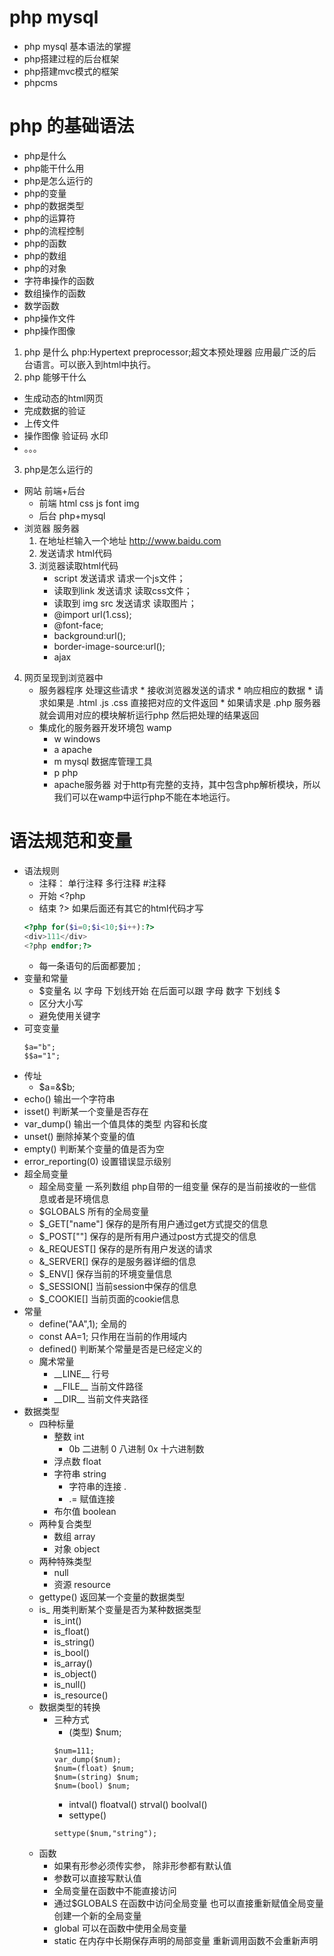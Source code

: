 # php mysql
  * php mysql 基本语法的掌握
  * php搭建过程的后台框架
  * php搭建mvc模式的框架
  * phpcms
# php 的基础语法
  * php是什么
  * php能干什么用
  * php是怎么运行的
  * php的变量
  * php的数据类型
  * php的运算符
  * php的流程控制
  * php的函数
  * php的数组
  * php的对象
  * 字符串操作的函数
  * 数组操作的函数
  * 数学函数
  * php操作文件
  * php操作图像

1. php 是什么  php:Hypertext  preprocessor;超文本预处理器    应用最广泛的后台语言。可以嵌入到html中执行。
2. php 能够干什么
  * 生成动态的html网页
  * 完成数据的验证
  * 上传文件
  * 操作图像  验证码  水印
  * 。。。
3. php是怎么运行的
  * 网站  前端+后台
    * 前端 html css  js font  img
    * 后台 php+mysql
  * 浏览器  服务器
    1. 在地址栏输入一个地址  http://www.baidu.com
    2. 发送请求  html代码
    3. 浏览器读取html代码
         * script  发送请求  请求一个js文件；
         * 读取到link 发送请求  读取css文件；
         * 读取到 img src 发送请求  读取图片；
         * @import url(1.css);
         * @font-face;
         * background:url();
         * border-image-source:url();
         * ajax
4.  网页呈现到浏览器中
    * 服务器程序  处理这些请求
          * 接收浏览器发送的请求
          * 响应相应的数据
          * 请求如果是  .html  .js  .css  直接把对应的文件返回
          * 如果请求是  .php 服务器就会调用对应的模块解析运行php 然后把处理的结果返回
    * 集成化的服务器开发环境包 wamp
      * w windows
      * a apache
      * m mysql 数据库管理工具
      * p php
      * apache服务器  对于http有完整的支持，其中包含php解析模块，所以我们可以在wamp中运行php不能在本地运行。

# 语法规范和变量
  * 语法规则
    * 注释： 单行注释  多行注释  #注释
    * 开始 <?php
    * 结束 ?>  如果后面还有其它的html代码才写
    ```php
    <?php for($i=0;$i<10;$i++):?>
    <div>111</div>
    <?php endfor;?>
    ```
    * 每一条语句的后面都要加 ;
  * 变量和常量
    * $变量名  以 字母  下划线开始  在后面可以跟 字母 数字 下划线 $
    * 区分大小写
    * 避免使用关键字
  * 可变变量
    ```
    $a="b";
    $$a="1";
    ```
  * 传址
    * $a=&$b;
  * echo() 输出一个字符串
  * isset() 判断某一个变量是否存在
  * var_dump()  输出一个值具体的类型 内容和长度
  * unset()  删除掉某个变量的值
  * empty()  判断某个变量的值是否为空
  * error_reporting(0)  设置错误显示级别
  * 超全局变量
    * 超全局变量  一系列数组 php自带的一组变量  保存的是当前接收的一些信息或者是环境信息
    * $GLOBALS 所有的全局变量
    * $_GET["name"]  保存的是所有用户通过get方式提交的信息
    * $_POST[""]   保存的是所有用户通过post方式提交的信息
    * &_REQUEST[]  保存的是所有用户发送的请求
    * &_SERVER[]   保存的是服务器详细的信息
    * $_ENV[]   保存当前的环境变量信息
    * $_SESSION[]  当前session中保存的信息
    * $_COOKIE[]   当前页面的cookie信息
  * 常量
    * define("AA",1);  全局的
    * const AA=1;  只作用在当前的作用域内
    * defined()  判断某个常量是否是已经定义的
    * 魔术常量
      * \_\_LINE\_\_  行号
      * \_\_FILE\_\_  当前文件路径
      * \_\_DIR\_\_   当前文件夹路径
* 数据类型
  * 四种标量
    * 整数 int
      * 0b 二进制   0 八进制  0x 十六进制数
    * 浮点数 float
    * 字符串 string
      * 字符串的连接 .
      * .=  赋值连接
    * 布尔值 boolean
  * 两种复合类型
    * 数组  array
    * 对象  object
  * 两种特殊类型
    * null
    * 资源  resource
  * gettype()  返回某一个变量的数据类型
  * is_   用类判断某个变量是否为某种数据类型
    * is_int()
    * is_float()
    * is_string()
    * is_bool()
    * is_array()
    * is_object()
    * is_null()
    * is_resource()
  * 数据类型的转换
    * 三种方式
      * (类型) $num;
      ```
      $num=111;
      var_dump($num);
      $num=(float) $num;
      $num=(string) $num;
      $num=(bool) $num;
      ```
      * intval()  floatval() strval() boolval()
      * settype()
      ```
      settype($num,"string");
      ```
  * 函数
    * 如果有形参必须传实参，  除非形参都有默认值
    * 参数可以直接写默认值
    * 全局变量在函数中不能直接访问
    * 通过$GLOBALS 在函数中访问全局变量 也可以直接重新赋值全局变量 创建一个新的全局变量
    * global  可以在函数中使用全局变量
    * static 在内存中长期保存声明的局部变量 重新调用函数不会重新声明